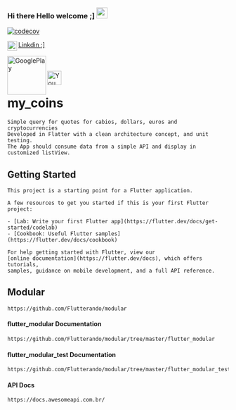 ### Hi there Hello welcome ;]  <img src="https://media.giphy.com/media/hvRJCLFzcasrR4ia7z/giphy.gif" width="25px">

[![codecov](https://codecov.io/gh/Flutterando/modular/branch/main/graph/badge.svg?token=01de8f05-e99a-4748-a544-ec908ee245d2)](https://codecov.io/gh/correiarangel/my_coins)

<a href="https://www.linkedin.com/in/marcos-fabiano-correia-rangel/">
  <img align="left" alt="Marcos Rangel' LinkedIN" width="22px" src="https://raw.githubusercontent.com/peterthehan/peterthehan/master/assets/linkedin.svg" /> Linkdin ;]  </a> 
<br/><br/>
<a href="https://play.google.com/store/apps/details?id=br.com.rangeldev.my_coins">
  <img align="left" alt="GooglePlay" width="88px" src="https://raw.githubusercontent.com/peterthehan/peterthehan/master/assets/googleplay.svg" /> 
<br/><br/>
<a href="https://www.youtube.com/watch?v=PqIcWPnEfyE">
  <img align="left" alt="You Tube" width="32px" src="https://raw.githubusercontent.com/peterthehan/peterthehan/master/assets/youtube.svg" />  </a> 
<br>
  

# my_coins

	Simple query for quotes for cabios, dollars, euros and cryptocurrencies
	Developed in Flatter with a clean architecture concept, and unit testing.
	The App should consume data from a simple API and display in customized listView. 

## Getting Started

	This project is a starting point for a Flutter application.

	A few resources to get you started if this is your first Flutter project:

	- [Lab: Write your first Flutter app](https://flutter.dev/docs/get-started/codelab)
	- [Cookbook: Useful Flutter samples](https://flutter.dev/docs/cookbook)

	For help getting started with Flutter, view our
	[online documentation](https://flutter.dev/docs), which offers tutorials,
	samples, guidance on mobile development, and a full API reference.

## Modular 

	https://github.com/Flutterando/modular

#### flutter_modular Documentation
	
	https://github.com/Flutterando/modular/tree/master/flutter_modular

#### flutter_modular_test Documentation
	
	https://github.com/Flutterando/modular/tree/master/flutter_modular_test
	
#### API Docs

	https://docs.awesomeapi.com.br/	


